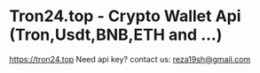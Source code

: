 # Tron24.top - Crypto Wallet Api (Tron,Usdt,BNB,ETH and ...)
https://tron24.top 
Need api key? contact us: reza19sh@gmail.com

